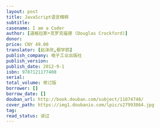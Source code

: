 ```yaml
---
layout: post
title: JavaScript语言精粹
subtitle: 
casename: I am a Coder
author: [道格拉斯•克罗克福德 (Douglas Crockford)]
donor: 
price: CNY 49.00
translator: [赵泽欣,鄢学鹍]
publish_company: 电子工业出版社
publish_version: 
publish_date: 2012-9-1
isbn: 9787121177408
serial: 
total_volume: 修订版
borrower: []
borrow_date: []
douban_url: http://book.douban.com/subject/11874748/
cover_path: https://img1.doubanio.com/lpic/s27993864.jpg
tag: 
read_status: 读过
---
```

